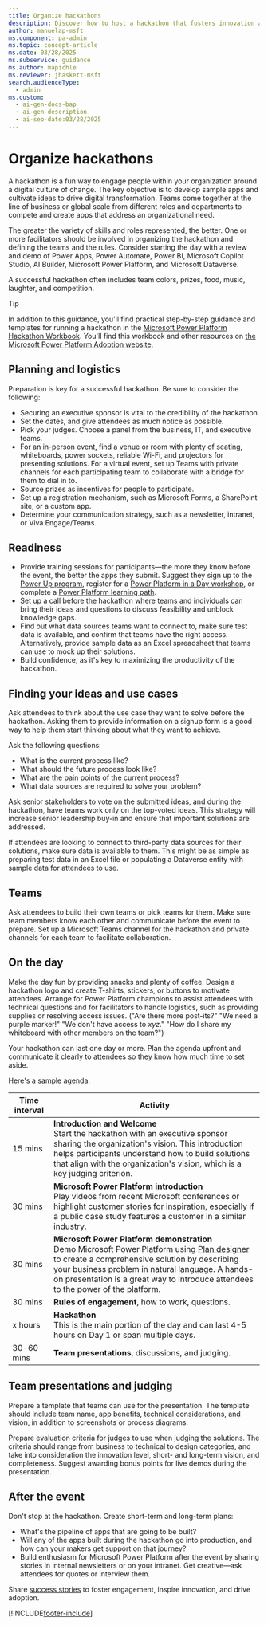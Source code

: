 ```yaml
---
title: Organize hackathons
description: Discover how to host a hackathon that fosters innovation and collaboration. Get tips on logistics, team building, and leveraging Power Platform tools.
author: manuelap-msft
ms.component: pa-admin
ms.topic: concept-article
ms.date: 03/28/2025
ms.subservice: guidance
ms.author: mapichle
ms.reviewer: jhaskett-msft
search.audienceType:
  - admin
ms.custom:
  - ai-gen-docs-bap
  - ai-gen-description
  - ai-seo-date:03/28/2025
---
```

# Organize hackathons

A hackathon is a fun way to engage people within your organization around a digital culture of change. The key objective is to develop sample apps and cultivate ideas to drive digital transformation. Teams come together at the line of business or global scale from different roles and departments to compete and create apps that address an organizational need.

The greater the variety of skills and roles represented, the better. One or more facilitators should be involved in organizing the hackathon and defining the teams and the rules. Consider starting the day with a review and demo of Power Apps, Power Automate, Power BI, Microsoft Copilot Studio, AI Builder, Microsoft Power Platform, and Microsoft Dataverse.

A successful hackathon often includes team colors, prizes, food, music, laughter, and competition.

> [!TIP]
> In addition to this guidance, you'll find practical step-by-step guidance and templates for running a hackathon in the [Microsoft Power Platform Hackathon Workbook](https://aka.ms/powerplatformhackathonworkbook). You'll find this workbook and other resources on [the Microsoft Power Platform Adoption website](https://adoption.microsoft.com/powerplatform).

## Planning and logistics

Preparation is key for a successful hackathon. Be sure to consider the following:

- Securing an executive sponsor is vital to the credibility of the hackathon.
- Set the dates, and give attendees as much notice as possible.
- Pick your judges. Choose a panel from the business, IT, and executive teams.
- For an in-person event, find a venue or room with plenty of seating, whiteboards, power sockets, reliable Wi-Fi, and projectors for presenting solutions. For a virtual event, set up Teams with private channels for each participating team to collaborate with a bridge for them to dial in to.
- Source prizes as incentives for people to participate.
- Set up a registration mechanism, such as Microsoft Forms, a SharePoint site, or a custom app.
- Determine your communication strategy, such as a newsletter, intranet, or Viva Engage/Teams.

## Readiness

-	Provide training sessions for participants—the more they know before the event, the better the apps they submit. Suggest they sign up to the [Power Up program](https://powerup.microsoft.com/?referral=learn), register for a [Power Platform in a Day workshop](https://www.microsoft.com/power-platform/training-workshops), or complete a [Power Platform learning path](/training/powerplatform/).
-	Set up a call before the hackathon where teams and individuals can bring their ideas and questions to discuss feasibility and unblock knowledge gaps.
-	Find out what data sources teams want to connect to, make sure test data is available, and confirm that teams have the right access. Alternatively, provide sample data as an Excel spreadsheet that teams can use to mock up their solutions.
-	Build confidence, as it's key to maximizing the productivity of the hackathon.

## Finding your ideas and use cases

Ask attendees to think about the use case they want to solve before the hackathon. Asking them to provide information on a signup form is a good way to help them start thinking about what they want to achieve.

Ask the following questions:

- What is the current process like?
- What should the future process look like?
- What are the pain points of the current process?
- What data sources are required to solve your problem?

Ask senior stakeholders to vote on the submitted ideas, and during the hackathon, have teams work only on the top-voted ideas. This strategy will increase senior leadership buy-in and ensure that important solutions are addressed.

If attendees are looking to connect to third-party data sources for their solutions, make sure data is available to them. This might be as simple as preparing test data in an Excel file or populating a Dataverse entity with sample data for attendees to use.

## Teams

Ask attendees to build their own teams or pick teams for them. Make sure team members know each other and communicate before the event to prepare. Set up a Microsoft Teams channel for the hackathon and private channels for each team to facilitate collaboration.

## On the day

Make the day fun by providing snacks and plenty of coffee. Design a hackathon logo and create T-shirts, stickers, or buttons to motivate attendees. Arrange for Power Platform champions to assist attendees with technical questions and for facilitators to handle logistics, such as providing supplies or resolving access issues. ("Are there more post-its?" "We need a purple marker!" "We don't have access to *xyz*." "How do I share my whiteboard with other members on the team?")

Your hackathon can last one day or more. Plan the agenda upfront and communicate it clearly to attendees so they know how much time to set aside.

Here's a sample agenda:

| Time interval |  Activity |
|----|----|
| 15 mins	| **Introduction and Welcome**<br>Start the hackathon with an executive sponsor sharing the organization's vision. This introduction helps participants understand how to build solutions that align with the organization's vision, which is a key judging criterion. |
| 30 mins	| **Microsoft Power Platform introduction**<br>Play videos from recent Microsoft conferences or highlight [customer stories](https://www.microsoft.com/power-platform/blog/power-apps/power-platform-stories) for inspiration, especially if a public case study features a customer in a similar industry. |
| 30 mins	| **Microsoft Power Platform demonstration**<br>Demo Microsoft Power Platform using [Plan designer](/power-apps/maker/plan-designer/plan-designer) to create a comprehensive solution by describing your business problem in natural language. A hands-on presentation is a great way to introduce attendees to the power of the platform. |
| 30 mins | **Rules of engagement**, how to work, questions. |
| x hours | **Hackathon**<br>This is the main portion of the day and can last 4-5 hours on Day 1 or span multiple days. |
| 30-60 mins | **Team presentations**, discussions, and judging. |

## Team presentations and judging

Prepare a template that teams can use for the presentation. The template should include team name, app benefits, technical considerations, and vision, in addition to screenshots or process diagrams.

Prepare evaluation criteria for judges to use when judging the solutions. The criteria should range from business to technical to design categories, and take into consideration the innovation level, short- and long-term vision, and completeness. Suggest awarding bonus points for live demos during the presentation.

## After the event

Don't stop at the hackathon. Create short-term and long-term plans:

-	What's the pipeline of apps that are going to be built? 
-	Will any of the apps built during the hackathon go into production, and how can your makers get support on that journey? 
-	Build enthusiasm for Microsoft Power Platform after the event by sharing stories in internal newsletters or on your intranet. Get creative—ask attendees for quotes or interview them.

Share [success stories](show-and-tell.md) to foster engagement, inspire innovation, and drive adoption.

[!INCLUDE[footer-include](../../includes/footer-banner.md)]
